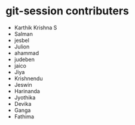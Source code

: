 # git-session contributers
- Karthik Krishna S
- Salman
- jesbel
- Julion
- ahammad
- judeben
- jaico
- Jiya
- Krishnendu
- Jeswin
- Harinanda 
- Jyothika
- Devika
- Ganga
- Fathima










